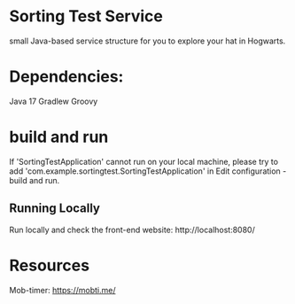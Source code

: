 # Sorting Test Service
small Java-based service structure for you to explore your hat in Hogwarts.

# Dependencies:
Java 17 
Gradlew Groovy

# build and run
If 'SortingTestApplication' cannot run on your local machine, please try to add 'com.example.sortingtest.SortingTestApplication' in
Edit configuration - build and run. 

## Running Locally
Run locally and check the front-end website:
http://localhost:8080/

# Resources
Mob-timer: https://mobti.me/

